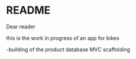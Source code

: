 # README
Dear reader

this is the work in progress of an app for bikes

-building of the product database MVC scaffolding
